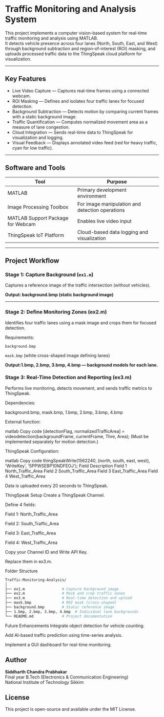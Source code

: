 # Traffic Monitoring and Analysis System

This project implements a computer vision-based system for real-time traffic monitoring and analysis using MATLAB.  
It detects vehicle presence across four lanes (North, South, East, and West) through background subtraction and region-of-interest (ROI) masking, and uploads processed traffic data to the ThingSpeak cloud platform for visualization.

---

## Key Features

- Live Video Capture — Captures real-time frames using a connected webcam.  
- ROI Masking — Defines and isolates four traffic lanes for focused detection.  
- Background Subtraction — Detects motion by comparing current frames with a static background image.  
- Traffic Quantification — Computes normalized movement area as a measure of lane congestion.  
- Cloud Integration — Sends real-time data to ThingSpeak for visualization and logging.  
- Visual Feedback — Displays annotated video feed (red for heavy traffic, cyan for low traffic).

---

## Software and Tools

| Tool | Purpose |
|------|----------|
| MATLAB | Primary development environment |
| Image Processing Toolbox | For image manipulation and detection operations |
| MATLAB Support Package for Webcam | Enables live video input |
| ThingSpeak IoT Platform | Cloud-based data logging and visualization |

---

## Project Workflow

### Stage 1: Capture Background (`ex1.m`)

Captures a reference image of the traffic intersection (without vehicles).

**Output: background.bmp (static background image)**

---

### Stage 2: Define Monitoring Zones (ex2.m)
Identifies four traffic lanes using a mask image and crops them for focused detection.

Requirements:

`background.bmp`

`mask.bmp` (white cross-shaped image defining lanes)

**Output:1.bmp, 2.bmp, 3.bmp, 4.bmp — background models for each lane.** 

### Stage 3: Real-Time Detection and Reporting (ex3.m)
Performs live monitoring, detects movement, and sends traffic metrics to ThingSpeak.

Dependencies:

background.bmp, mask.bmp, 1.bmp, 2.bmp, 3.bmp, 4.bmp

External function:

matlab
Copy code
[detectionFlag, normalizedTrafficArea] = videodetection(backgroundFrame, currentFrame, Thre, Area);
(Must be implemented separately for motion detection.)

ThingSpeak Configuration:

matlab
Copy code
thingSpeakWrite(1562240, {north, south, east, west}, 'WriteKey', '5PPWSEBP10NDFEOJ');
Field	Description
Field 1	North_Traffic_Area
Field 2	South_Traffic_Area
Field 3	East_Traffic_Area
Field 4	West_Traffic_Area

Data is uploaded every 20 seconds to ThingSpeak.

ThingSpeak Setup
Create a ThingSpeak Channel.

Define 4 fields:

Field 1: North_Traffic_Area

Field 2: South_Traffic_Area

Field 3: East_Traffic_Area

Field 4: West_Traffic_Area

Copy your Channel ID and Write API Key.

Replace them in ex3.m.

Folder Structure
```bash
Traffic-Monitoring-Analysis/
│
├── ex1.m                 # Capture background image
├── ex2.m                 # Mask and crop traffic zones
├── ex3.m                 # Real-time detection and upload
├── mask.bmp              # ROI mask (cross-shaped)
├── background.bmp        # Static reference image
├── 1.bmp, 2.bmp, 3.bmp, 4.bmp  # Individual lane backgrounds
└── README.md             # Project documentation
```
Future Enhancements
Integrate object detection for vehicle counting.

Add AI-based traffic prediction using time-series analysis.

Implement a GUI dashboard for real-time monitoring.

## Author

**Siddharth Chandra Prabhakar**<br> 
Final year B.Tech (Electronics & Communication Engineering) <br>
National Institute of Technology Sikkim

## License

This project is open-source and available under the MIT License.
